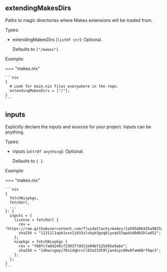 ## extendingMakesDirs

Paths to magic directories where Makes extensions will be loaded from.

Types:

- extendingMakesDirs (`listOf str`): Optional.

    Defaults to `["/makes"]`.

Example:

=== "makes.nix"

    ```nix
    {
      # Look for main.nix files everywhere in the repo.
      extendingMakesDirs = ["/"];
    }
    ```

## inputs

Explicitly declare the inputs and sources for your project.
Inputs can be anything.

Types:

- inputs (`attrOf anything`): Optional.

    Defaults to `{ }`.

Example:

=== "makes.nix"

    ```nix
    {
      fetchNixpkgs,
      fetchUrl,
      ...
    }: {
      inputs = {
        license = fetchUrl {
          rev = "https://raw.githubusercontent.com/fluidattacks/makes/1a595d8642ba98252cff7de3909fb879c54f8e59/LICENSE";
          sha256 = "11311l1apb1xvx2j033zlvbyb3gsqblyxq415qwdsd0db1hlwd52";
        };
        nixpkgs = fetchNixpkgs {
          rev = "f88fc7a04249cf230377dd11e04bf125d45e9abe";
          sha256 = "1dkwcsgwyi76s1dqbrxll83a232h9ljwn4cps88w9fam68rf8qv3";
        };
      };
    }
    ```
